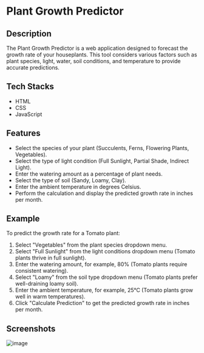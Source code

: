 # Plant Growth Predictor

## Description

The Plant Growth Predictor is a web application designed to forecast the growth rate of your houseplants. This tool considers various factors such as plant species, light, water, soil conditions, and temperature to provide accurate predictions.

## Tech Stacks

- HTML
- CSS
- JavaScript

## Features

- Select the species of your plant (Succulents, Ferns, Flowering Plants, Vegetables).
- Select the type of light condition (Full Sunlight, Partial Shade, Indirect Light).
- Enter the watering amount as a percentage of plant needs.
- Select the type of soil (Sandy, Loamy, Clay).
- Enter the ambient temperature in degrees Celsius.
- Perform the calculation and display the predicted growth rate in inches per month.

## Example

To predict the growth rate for a Tomato plant:
1. Select "Vegetables" from the plant species dropdown menu.
2. Select "Full Sunlight" from the light conditions dropdown menu (Tomato plants thrive in full sunlight).
3. Enter the watering amount, for example, 80% (Tomato plants require consistent watering).
4. Select "Loamy" from the soil type dropdown menu (Tomato plants prefer well-draining loamy soil).
5. Enter the ambient temperature, for example, 25°C (Tomato plants grow well in warm temperatures).
6. Click "Calculate Prediction" to get the predicted growth rate in inches per month.

## Screenshots


![image](https://github.com/Rakesh9100/CalcDiverse/assets/118645569/5208670c-c86e-4df5-a90a-2fdef84dd7f4)

